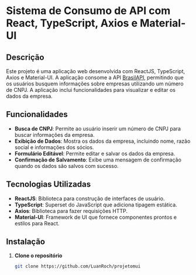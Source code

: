 # Sistema de Consumo de API com React, TypeScript, Axios e Material-UI

## Descrição

Este projeto é uma aplicação web desenvolvida com ReactJS, TypeScript, Axios e Material-UI. A aplicação consome a API [BrasilAPI](https://brasilapi.com.br/api/cnpj/v1/{cnpj}), permitindo que os usuários busquem informações sobre empresas utilizando um número de CNPJ. A aplicação inclui funcionalidades para visualizar e editar os dados da empresa.

## Funcionalidades

- **Busca de CNPJ**: Permite ao usuário inserir um número de CNPJ para buscar informações da empresa.
- **Exibição de Dados**: Mostra os dados da empresa, incluindo nome, razão social e informações dos sócios.
- **Formulário Editável**: Permite editar e salvar os dados da empresa.
- **Confirmação de Salvamento**: Exibe uma mensagem de confirmação quando os dados são salvos com sucesso.

## Tecnologias Utilizadas

- **ReactJS**: Biblioteca para construção de interfaces de usuário.
- **TypeScript**: Superset do JavaScript que adiciona tipagem estática.
- **Axios**: Biblioteca para fazer requisições HTTP.
- **Material-UI**: Framework de UI que fornece componentes prontos e estilos para React.

## Instalação

1. **Clone o repositório**

   ```bash
   git clone https://github.com/LuanRoch/projetomui
